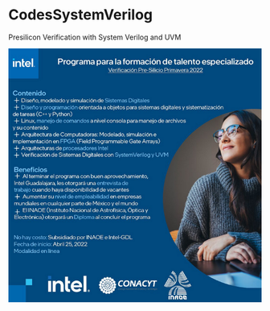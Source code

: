 # CodesSystemVerilog
Presilicon Verification with System Verilog and UVM

![Course-April-2022](https://github.com/fjlic/CodesSystemVerilog/blob/main/PostVerificacionPre-Silicon.png)